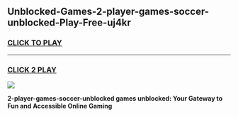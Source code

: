 
## Unblocked-Games-2-player-games-soccer-unblocked-Play-Free-uj4kr
<h3>
<a href="https://premium76.site?title=2-player-games-soccer-unblocked&ref=23A">CLICK TO PLAY</a></h3>
<hr>

<h3>
<a href="https://premium76.site?title=2-player-games-soccer-unblocked&ref=23A">CLICK 2 PLAY</a>
  
</h3>

<a href="https://premium76.site?title=2-player-games-soccer-unblocked&ref=23A"><img src="https://clearcache.store/games.png"></a>


**2-player-games-soccer-unblocked games unblocked: Your Gateway to Fun and Accessible Online Gaming**
